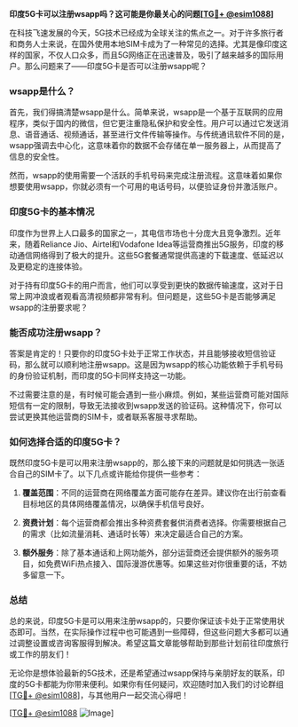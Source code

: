 **印度5G卡可以注册wsapp吗？这可能是你最关心的问题[[TG💪+ @esim1088](https://t.me/s/esim1088)]**

在科技飞速发展的今天，5G技术已经成为全球关注的焦点之一。对于许多旅行者和商务人士来说，在国外使用本地SIM卡成为了一种常见的选择。尤其是像印度这样的国家，不仅人口众多，而且5G网络正在迅速普及，吸引了越来越多的国际用户。那么问题来了——印度5G卡是否可以注册wsapp呢？

### wsapp是什么？

首先，我们得搞清楚wsapp是什么。简单来说，wsapp是一个基于互联网的应用程序，类似于国内的微信，但它更注重隐私保护和安全性。用户可以通过它发送消息、语音通话、视频通话，甚至进行文件传输等操作。与传统通讯软件不同的是，wsapp强调去中心化，这意味着你的数据不会存储在单一服务器上，从而提高了信息的安全性。

然而，wsapp的使用需要一个活跃的手机号码来完成注册流程。这意味着如果你想要使用wsapp，你就必须有一个可用的电话号码，以便验证身份并激活账户。

### 印度5G卡的基本情况

印度作为世界上人口最多的国家之一，其电信市场也十分庞大且竞争激烈。近年来，随着Reliance Jio、Airtel和Vodafone Idea等运营商推出5G服务，印度的移动通信网络得到了极大的提升。这些5G套餐通常提供高速的下载速度、低延迟以及更稳定的连接体验。

对于持有印度5G卡的用户而言，他们可以享受到更快的数据传输速度，这对于日常上网冲浪或者观看高清视频都非常有利。但问题是，这些5G卡是否能够满足wsapp的注册要求呢？

### 能否成功注册wsapp？

答案是肯定的！只要你的印度5G卡处于正常工作状态，并且能够接收短信验证码，那么就可以顺利地注册wsapp。这是因为wsapp的核心功能依赖于手机号码的身份验证机制，而印度的5G卡同样支持这一功能。

不过需要注意的是，有时候可能会遇到一些小麻烦。例如，某些运营商可能对国际短信有一定的限制，导致无法接收到wsapp发送的验证码。这种情况下，你可以尝试更换其他运营商的SIM卡，或者联系客服寻求帮助。

### 如何选择合适的印度5G卡？

既然印度5G卡是可以用来注册wsapp的，那么接下来的问题就是如何挑选一张适合自己的SIM卡了。以下几点或许能给你提供一些参考：

1. **覆盖范围**：不同的运营商在网络覆盖方面可能存在差异。建议你在出行前查看目标地区的具体网络覆盖情况，以确保手机信号良好。
   
2. **资费计划**：每个运营商都会推出多种资费套餐供消费者选择。你需要根据自己的需求（比如流量消耗、通话时长等）来决定最适合自己的方案。

3. **额外服务**：除了基本通话和上网功能外，部分运营商还会提供额外的服务项目，如免费WiFi热点接入、国际漫游优惠等。如果这些对你很重要的话，不妨多留意一下。

### 总结

总的来说，印度5G卡是可以用来注册wsapp的，只要你保证该卡处于正常使用状态即可。当然，在实际操作过程中也可能遇到一些障碍，但这些问题大多都可以通过调整设置或咨询客服得到解决。希望这篇文章能够帮助到那些计划前往印度旅行或工作的朋友们！

无论你是想体验最新的5G技术，还是希望通过wsapp保持与亲朋好友的联系，印度的5G卡都能为你带来便利。如果你有任何疑问，欢迎随时加入我们的讨论群组[[TG💪+ @esim1088](https://t.me/s/esim1088)]，与其他用户一起交流心得吧！

[[TG💪+ @esim1088](https://t.me/s/esim1088) ![Image](https://i.postimg.cc/4NQfJmqS/Snipaste-2025-05-13-00-14-12.png)]